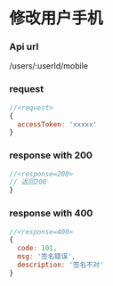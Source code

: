 # 修改用户手机

### Api url

/users/:userId/mobile

### request

```js
//<request>
{
  accessToken: 'xxxxx'
}

```

### response with 200

```js
//<response=200>
// 返回200
}

```

### response with 400

```js
//<response=400>
{
  code: 101,
  msg: '签名错误',
  description: '签名不对'
}

```
